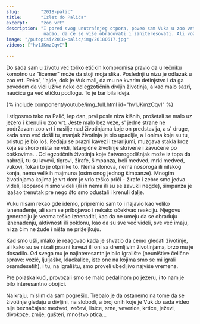 ```yaml
---
slug:        "2018-palic"
title:       "Izlet do Palića"
excerpt:     "zoo vrt"
description: "I pored svog unutrašnjeg otpora, poveo sam Vuka u zoo vrt. Iako je dosta prazan i oskudan, očekivao sam, ili se bar
              nadao, da će se više obradovati i zaniteresovati. Ali vožnja po jezeru je bila prijatna..."
image: "/putopisi/2018-palic/img/20180617.jpg"
videos: ["hv1JKmzCqvI"]
    
---
```


Do sada sam u životu već toliko etičkih kompromisa pravio da u rečniku komotno uz "licemer" može da stoji moja slika. 
Poslednji u nizu je odlazak u zoo vrt. Reko', ''ajde, dok je Vuk mali, da mu ne kvarim detinjstvo i da ga povedem da vidi 
uživo neke od egzotičnih divljih životinja, a kad malo sazri, naučiću ga već etičku podlogu. To je bar bila ideja.

{% include component/youtube/img_full.html id="hv1JKmzCqvI" %}

I stigosmo tako na Palić, lep dan, prvi posle niza kišnih, prošetali se malo uz jezero i krenuli u zoo vrt. 
Jeste malo bez veze, s' jedne strane ne podržavam zoo vrt i nasilje nad životinjama koje on predstavlja, a s' druge, kada smo 
već došli tu, manjak životinja je bio upadljiv, a i onima koje su tu, pristup je bio loš. Ređaju se prazni kavezi i 
terarijumi, muzgava stakla kroz koja se skoro ništa ne vidi, letargične životinje skrivene i zavučene po ćoškovima...
Od egzotičnih životinja koje četvorogodišnjak može iz topa da nabroji, 
tu su lavovi, tigrovi, žirafe, šimpanza, beli medved, mrki medved, vukovi, foka i to je otprilike to. Nema slonova, nema
nosoroga ili nilskog konja, nema velikih majmuna (osim onog jednog šimpanze). Mnogim životinjama kojima je vrt dom je vrlo
teško prići - žirafe i zebre smo jedva videli, leoparde nismo videli (ili ih nema ili su se zavukli negde), šimpanza je
izašao trenutak pre nego što smo odustali i krenuli dalje. 


Vuku nisam rekao gde idemo, pripremio sam to i najavio kao veliko iznenađenje, ali sam se pribojavao i nekako očekivao
reakciju. Njegovu generaciju je veoma teško iznenaditi, kao da ne umeju da se obraduju iznenađenju, aktivnosti ili
poklonu, kao da su sve već videli, sve već imaju, ni za čim ne žude i ništa ne priželjkuju.

Kad smo ušli, mlako je reagovao kada je shvatio da ćemo gledati životinje, ali kako su se nizali prazni kavezi ili oni sa
dremljivim životinjama, brzo mu je dosadilo. Od svega mu je najinteresantnije bilo igralište (neuništive 
čelične sprave: vozić, ljuljaške, klackalice, iste one na kojima smo se mi igrali osamdesetih), i tu, na igralištu, smo 
proveli ubedljivo najviše vremena.

Pre polaska kući, provozali smo se malo pedalinom po jezeru, i to nam je bilo interesantno obojici.

Na kraju, mislim da sam pogrešio. Trebalo je da ostanemo na tome da se životinje gledaju u divljini, na slobodi, a broj
onih koje je Vuk do sada video nije beznačajan: medved, zečevi, lisice, srne, veverice, krtice, ježevi, divokoze, zmije,
gušteri, mnoštvo ptica...